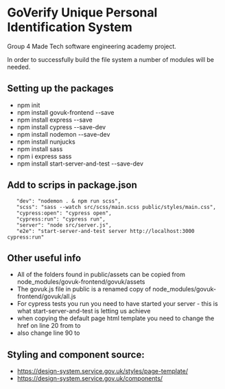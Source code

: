 # GoVerify Unique Personal Identification System

Group 4 Made Tech software engineering academy project.

In order to successfully build the file system a number of modules will be needed.

## Setting up the packages
 - npm init
 - npm install govuk-frontend --save
 - npm install express --save 
 - npm install cypress --save-dev
 - npm install nodemon --save-dev
 - npm install nunjucks
 - npm install sass
 - npm i express sass
 - npm install start-server-and-test --save-dev

 ## Add to scrips in package.json
 ```
    "dev": "nodemon . & npm run scss",
    "scss": "sass --watch src/scss/main.scss public/styles/main.css",
    "cypress:open": "cypress open",
    "cypress:run": "cypress run",
    "server": "node src/server.js",
    "e2e": "start-server-and-test server http://localhost:3000 cypress:run"
```

## Other useful info
 - All of the folders found in public/assets can be copied from node_modules/govuk-frontend/govuk/assets
 - The govuk.js file in public is a renamed copy of node_modules/govuk-frontend/govuk/all.js
 - For cypress tests you run you need to have started your server - this is what start-server-and-test is letting us achieve
 - when copying the default page html template you need to change the href on line 20 from <link href="/govuk-frontend/govuk/all.css" rel="stylesheet"> to <link href="/styles/main.css" rel="stylesheet">
 -  also change line 90 to <script src="./govuk.js"></script>

## Styling and component source:
 - https://design-system.service.gov.uk/styles/page-template/
 - https://design-system.service.gov.uk/components/


